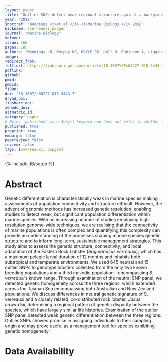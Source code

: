 ```yaml
---
layout: paper
title: "Outlier SNPs detect weak regional structure against a background of genetic homogeneity in the Eastern Rock Lobster, Sagmariasus verreauxi"
year: "2018"
shortref: "Woodings <i>et al.</i> <i>Marine Biology </i> 2018"
nickname: sverreauxi-popgen
journal: "Marine Biology"
volume: 
issue: 165
pages: 185
authors: "Woodings LN, Murphy NP, DOYLE SR, Hall N, Robinson A, Liggins, G, Green BS, Strugnell JM"
image: 
redirect_from: 
fulltext: https://link.springer.com/article/10.1007%2Fs00227-018-3443-7
pdflink: 
github: 
pmid: 
pmcid: 
f1000: 
doi: "10.1007/s00227-018-3443-7"
dryad_doi:
figshare_doi: 
zenodo_doi: 
altmetric_id: 
category: paper
# Note: 'published' is a Jekyll keyword and does not refer to whether the paper is published, but rather to whether this Markdown should be part of the rendered site.
published: true
preprint: true
embargo: false	
peerreview: false
review: false
tags: [sverreauxi, popgen]
---
```

{% include JB/setup %}

# Abstract 

Genetic differentiation is characteristically weak in marine species making assessments of population connectivity and structure difficult. However, the advent of genomic methods has increased genetic resolution, enabling studies to detect weak, but significant population differentiation within marine species. With an increasing number of studies employing high resolution genome-wide techniques, we are realising that the connectivity of marine populations is often complex and quantifying this complexity can provide an understanding of the processes shaping marine species genetic structure and to inform long-term, sustainable management strategies. This study aims to assess the genetic structure, connectivity, and local adaptation of the Eastern Rock Lobster (*Sagmariasus verreauxi*), which has a maximum pelagic larval duration of 12 months and inhabits both subtropical and temperate environments. We used 645 neutral and 15 outlier SNPs to genotype lobsters collected from the only two known breeding populations and a third episodic population—encompassing *S. verreauxi*’s known range. Through examination of the neutral SNP panel, we detected genetic homogeneity across the three regions, which extended across the Tasman Sea encompassing both Australian and New Zealand populations. We discuss differences in neutral genetic signature of S. verreauxi and a closely related, co-distributed rock lobster, *Jasus edwardsii*, determining a regional pattern of genetic disparity between the species, which have largely similar life histories. Examination of the outlier SNP panel detected weak genetic differentiation between the three regions. Outlier SNPs showed promise in assigning individuals to their sampling origin and may prove useful as a management tool for species exhibiting genetic homogeneity.


# Data Availability


